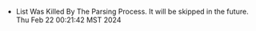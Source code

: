*  List Was Killed By The Parsing Process. It will be skipped in the future. Thu Feb 22 00:21:42 MST 2024
